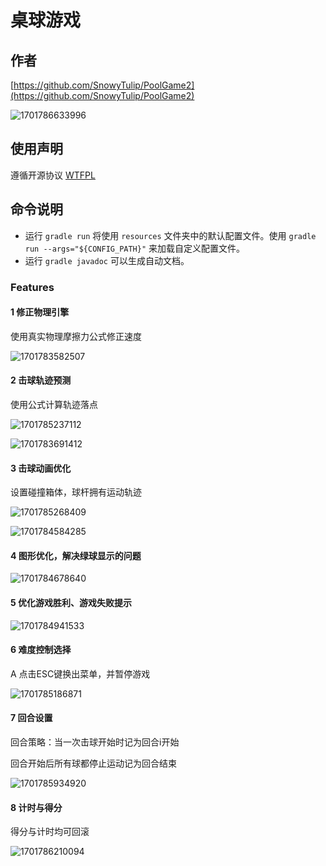 # 桌球游戏

## 作者

[https://github.com/SnowyTulip/PoolGame2](https://github.com/SnowyTulip/PoolGame2)

![1701786633996](image/README/1701786633996.png)

## 使用声明

遵循开源协议 [WTFPL](https://zh.wikipedia.org/wiki/WTFPL)

## 命令说明

- 运行 `gradle run` 将使用 `resources` 文件夹中的默认配置文件。使用 `gradle run --args="${CONFIG_PATH}"` 来加载自定义配置文件。
- 运行 `gradle javadoc` 可以生成自动文档。

### Features

#### 1 修正物理引擎

使用真实物理摩擦力公式修正速度

![1701783582507](image/README/1701783582507.png)

#### 2 击球轨迹预测

使用公式计算轨迹落点

![1701785237112](image/README/1701785237112.png)

![1701783691412](image/README/1701783691412.png)

#### 3 击球动画优化

设置碰撞箱体，球杆拥有运动轨迹

![1701785268409](image/README/1701785268409.png)

![1701784584285](image/README/1701784584285.gif)

#### 4 图形优化，解决绿球显示的问题

![1701784678640](image/README/1701784678640.png)

#### 5 优化游戏胜利、游戏失败提示

![1701784941533](image/README/1701784941533.gif)

#### 6 难度控制选择

A 点击ESC键换出菜单，并暂停游戏

![1701785186871](image/README/1701785186871.gif)

#### 7 回合设置

回合策略：当一次击球开始时记为回合i开始

回合开始后所有球都停止运动记为回合结束

![1701785934920](image/README/1701785934920.gif)

#### 8 计时与得分

得分与计时均可回滚

![1701786210094](image/README/1701786210094.gif)
